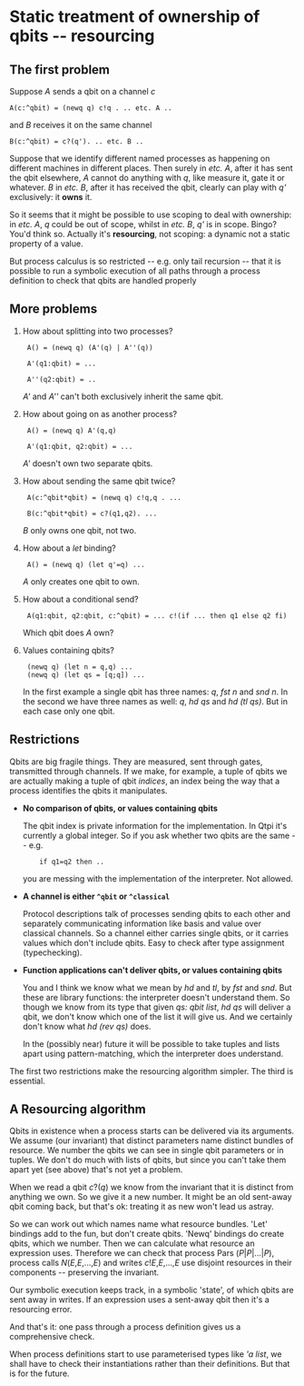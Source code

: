 # Static treatment of ownership of qbits -- resourcing

## The first problem

Suppose *A* sends a qbit on a channel *c*

	A(c:^qbit) = (newq q) c!q . .. etc. A ..
	
and *B* receives it on the same channel

	B(c:^qbit) = c?(q'). .. etc. B ..
	
Suppose that we identify different named processes as happening on different machines in different places. Then surely in *etc. A*, after it has sent the qbit elsewhere, *A* cannot do anything with *q*, like measure it, gate it or whatever. *B* in *etc. B*, after it has received the qbit, clearly can play with *q'* exclusively: it **owns** it.

So it seems that it might be possible to use scoping to deal with ownership: in *etc. A*, *q* could be out of scope, whilst in *etc. B*, *q'* is in scope. Bingo? You'd think so. Actually it's __resourcing__, not scoping: a dynamic not a static property of a value.

But process calculus is so restricted -- e.g. only tail recursion -- that it is possible to run a symbolic execution of all paths through a process definition to check that qbits are handled properly

## More problems

1. How about splitting into two processes?

		A() = (newq q) (A'(q) | A''(q))
	
		A'(q1:qbit) = ...
	
		A''(q2:qbit) = ..
	

	*A'* and *A''* can't both exclusively inherit the same qbit.

2. How about going on as another process?

		A() = (newq q) A'(q,q)
	
		A'(q1:qbit, q2:qbit) = ...
	
	*A'* doesn't own two separate qbits.
	
3. How about sending the same qbit twice?

		A(c:^qbit*qbit) = (newq q) c!q,q . ...
		
		B(c:^qbit*qbit) = c?(q1,q2). ...
		
	*B* only owns one qbit, not two.
	
4. How about a *let* binding?

		A() = (newq q) (let q'=q) ...
		
	*A* only creates one qbit to own.
	
5. How about a conditional send?
	
		A(q1:qbit, q2:qbit, c:^qbit) = ... c!(if ... then q1 else q2 fi)
	
	Which qbit does *A* own?
	
6. Values containing qbits?

		(newq q) (let n = q,q) ...
		(newq q) (let qs = [q;q]) ... 
		
	In the first example a single qbit has three names: *q*, *fst n* and *snd n*. In the second we have three names as well: *q*, *hd qs* and *hd (tl qs)*. But in each case only one qbit.
	
## Restrictions

Qbits are big fragile things. They are measured, sent through gates, transmitted through channels. If we make, for example, a tuple of qbits we are actually making a tuple of qbit *indices*, an index being the way that a process identifies the qbits it manipulates. 

  * **No comparison of qbits, or values containing qbits**
	
	The qbit index is private information for the implementation. In Qtpi it's currently a global integer. So if you ask whether two qbits are the same -- e.g.
  
			if q1=q2 then ..
		
	you are messing with the implementation of the interpreter. Not allowed.

  * **A channel is either `^qbit` or `^classical`**
    
	Protocol descriptions talk of processes sending qbits to each other and separately communicating information like basis and value over classical channels. So a channel either carries single qbits, or it carries values which don't include qbits. Easy to check after type assignment (typechecking).
	
  * **Function applications can't deliver qbits, or values containing qbits**
	
	You and I think we know what we mean by *hd* and *tl*, by *fst* and *snd*. But these are library functions: the interpreter doesn't understand them. So though we know from its type that given  *qs: qbit list*, *hd qs* will deliver a qbit, we don't know which one of the list it will give us. And we certainly don't know what *hd (rev qs)* does.
	
	In the (possibly near) future it will be possible to take tuples and lists apart using pattern-matching, which the interpreter does understand.

The first two restrictions make the resourcing algorithm simpler. The third is essential.

## A Resourcing algorithm

Qbits in existence when a process starts can be delivered via its arguments. We assume (our invariant) that distinct parameters name distinct bundles of resource. We number the qbits we can see in single qbit parameters or in tuples. We don't do much with lists of qbits, but since you can't take them apart yet (see above) that's not yet a problem.

When we read a qbit *c*?(*q*) we know from the invariant that it is distinct from anything we own. So we give it a new number. It might be an old sent-away qbit coming back, but that's ok: treating it as new won't lead us astray.

So we can work out which names name what resource bundles. 'Let' bindings add to the fun, but don't create qbits. 'Newq' bindings do create qbits, which we number. Then we can calculate what resource an expression uses. Therefore we can check that process Pars (*P*|*P*|...|*P*), process calls *N*(*E*,*E*,...,*E*) and writes *c*!*E*,*E*,...,*E* use disjoint resources in their components -- preserving the invariant.

Our symbolic execution keeps track, in a symbolic 'state', of which qbits are sent away in writes. If an expression uses a sent-away qbit then it's a resourcing error.

And that's it: one pass through a process definition gives us a comprehensive check.

When process definitions start to use parameterised types like *'a list*, we shall have to check their instantiations rather than their definitions. But that is for the future.
  